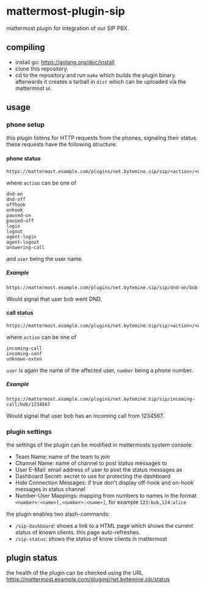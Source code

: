 # mattermost-plugin-sip

mattermost plugin for integration of our SIP PBX.

## compiling

- install go: https://golang.org/doc/install
- clone this repository.
- cd to the repository and run `make` which builds the plugin binary.
  afterwards it creates a tarball in `dist` which can be uploaded via the mattermost ui.

## usage

### phone setup

this plugin listens for HTTP requests from the phones, signaling their status.
these requests have the following structure:

#### phone status

    https://mattermost.example.com/plugins/net.bytemine.sip/sip/<action>/<user>

where `action` can be one of

	dnd-on
	dnd-off
	offhook
	onhook
	paused-on
	paused-off
	login
	logout
	agent-login
	agent-logout
	answering-call

and `user` being the user name.

##### Example

    https://mattermost.example.com/plugins/net.bytemine.sip/sip/dnd-on/bob

Would signal that user bob went DND.

#### call status

    https://mattermost.example.com/plugins/net.bytemine.sip/sip/<action>/<user>/<number>

where `action` can be one of

    incoming-call
    incoming-conf
    unknown-exten

`user` is again the name of the affected user, `number` being a phone number.

##### Example

    https://mattermost.example.com/plugins/net.bytemine.sip/sip/incoming-call/bob/1234567

Would signal that user bob has an incoming call from 1234567.

### plugin settings

the settings of the plugin can be modified in mattermosts system console:

- Team Name: name of the team to join
- Channel Name: name of channel to post status messages to
- User E-Mail: email address of user to post the status messages as
- Dashboard Secret: secret to use for protecting the dashboard
- Hide Connection Messages: if true don't display off-hook and on-hook messages in status channel
- Number-User Mappings: mapping from numbers to names in the format
  `<number>:<name>[,<number>:<name>]`, for example
  `123:bob,124:alice`

the plugin enables two slash-commands:

- `/sip-dashboard`: shows a link to a HTML page which shows the current status of known clients. this page auto-refreshes.
- `/sip-status`: shows the status of know clients in mattermost

## plugin status

the health of the plugin can be checked using the URL https://mattermost.example.com/plugins/net.bytemine.sip/status

